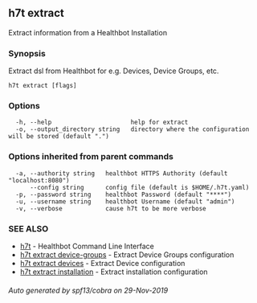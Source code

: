 ## h7t extract

Extract information from a Healthbot Installation

### Synopsis

Extract dsl from Healthbot for e.g. Devices, Device Groups, etc.

```
h7t extract [flags]
```

### Options

```
  -h, --help                      help for extract
  -o, --output_directory string   directory where the configuration will be stored (default ".")
```

### Options inherited from parent commands

```
  -a, --authority string   healthbot HTTPS Authority (default "localhost:8080")
      --config string      config file (default is $HOME/.h7t.yaml)
  -p, --password string    healthbot Password (default "****")
  -u, --username string    healthbot Username (default "admin")
  -v, --verbose            cause h7t to be more verbose
```

### SEE ALSO

* [h7t](h7t.md)	 - Healthbot Command Line Interface
* [h7t extract device-groups](h7t_extract_device-groups.md)	 - Extract Device Groups configuration
* [h7t extract devices](h7t_extract_devices.md)	 - Extract Device configuration
* [h7t extract installation](h7t_extract_installation.md)	 - Extract installation configuration

###### Auto generated by spf13/cobra on 29-Nov-2019
